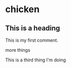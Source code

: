 # chicken

## This is a heading

This is my first comment.

more things

This is a third thing I'm doing